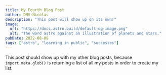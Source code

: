 ```yaml
---
title: My Fourth Blog Post
author: DMV-Nicolas
description: "This post will show up on its own!"
image:
  url: "https://docs.astro.build/default-og-image.png"
  alt: "The word astro against an illustration of planets and stars."
pubDate: 2022-08-08
tags: ["astro", "learning in public", "successes"]
---
```


This post should show up with my other blog posts, because `import.meta.glob()` is returning a list of all my posts in order to create my list.
